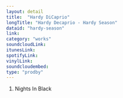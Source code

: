 ```yaml
---
layout: detail
title:  "Hardy DiCaprio"
longTitle: "Hardy Decaprio - Hardy Season"
dataid: "hardy-season"
link:
category: "works"
soundcloudLink:
itunesLink:
spotifyLink:
vinylLink:
soundcloudembed:
type: "prodby"
---
```


1. Nights In Black
